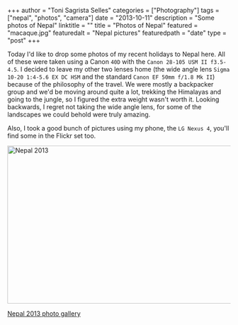 +++
author = "Toni Sagrista Selles"
categories = ["Photography"]
tags = ["nepal", "photos", "camera"]
date = "2013-10-11"
description = "Some photos of Nepal"
linktitle = ""
title = "Photos of Nepal"
featured = "macaque.jpg"
featuredalt = "Nepal pictures"
featuredpath = "date"
type = "post"
+++

Today I'd like to drop some photos of my recent holidays to Nepal here. All of these were taken using a Canon `40D` with the `Canon 28-105 USM II f3.5-4.5`. I decided to leave my other two lenses home (the wide angle lens `Sigma 10-20 1:4-5.6 EX DC HSM` and the standard `Canon EF 50mm f/1.8 Mk II`) because of the philosophy of the travel. We were mostly a backpacker group and we'd be moving around quite a lot, trekking the Himalayas and going to the jungle, so I figured the extra weight wasn't worth it. Looking backwards, I regret not taking the wide angle lens, for some of the landscapes we could behold were truly amazing.

<!--more-->

Also, I took a good bunch of pictures using my phone, the `LG Nexus 4`, you'll find some in the Flickr set too.

<a data-flickr-embed="true"  href="https://www.flickr.com/photos/55929244@N00/albums/72157636281720346" title="Nepal 2013"><img src="https://c5.staticflickr.com/8/7309/10122880836_e79d982e34_z.jpg" width="640" height="356" alt="Nepal 2013"></a><script async src="//embedr.flickr.com/assets/client-code.js" charset="utf-8"></script>

[Nepal 2013 photo gallery](https://www.flickr.com/photos/55929244@N00/sets/72157636281720346)
